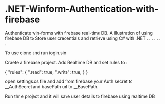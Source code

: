 # .NET-Winform-Authentication-with-firebase
Authenticate win-forms with firebase real-time DB. A illustration of using firebase DB to Store user credentials and retrieve using C# with .NET
.
.
.
.
.
.
.



To use clone and run login.sln




Craete a firebase project. Add Realtime DB and set rules to :

 {
  "rules": {
    ".read": true,
    ".write": true,
  }
}



open settings.cs file and add from firebase your Auth secret to __AuthSecret and basePath url to __BasePath.


Run thr e project and it will save user details to firebase using realtime DB
